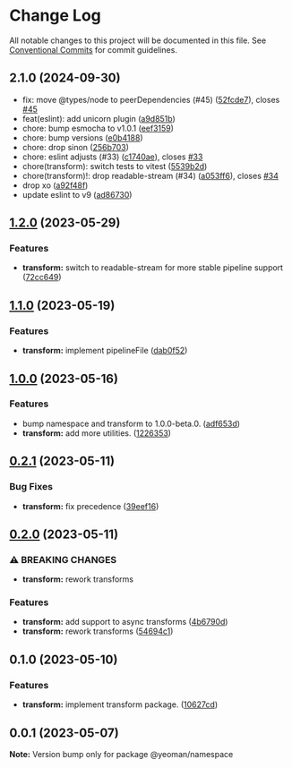 # Change Log

All notable changes to this project will be documented in this file.
See [Conventional Commits](https://conventionalcommits.org) for commit guidelines.

## 2.1.0 (2024-09-30)

- fix: move @types/node to peerDependencies (#45) ([52fcde7](https://github.com/yeoman/yeoman-api/commit/52fcde7)), closes [#45](https://github.com/yeoman/yeoman-api/issues/45)
- feat(eslint): add unicorn plugin ([a9d851b](https://github.com/yeoman/yeoman-api/commit/a9d851b))
- chore: bump esmocha to v1.0.1 ([eef3159](https://github.com/yeoman/yeoman-api/commit/eef3159))
- chore: bump versions ([e0b4188](https://github.com/yeoman/yeoman-api/commit/e0b4188))
- chore: drop sinon ([256b703](https://github.com/yeoman/yeoman-api/commit/256b703))
- chore: eslint adjusts (#33) ([c1740ae](https://github.com/yeoman/yeoman-api/commit/c1740ae)), closes [#33](https://github.com/yeoman/yeoman-api/issues/33)
- chore(transform): switch tests to vitest ([5539b2d](https://github.com/yeoman/yeoman-api/commit/5539b2d))
- chore(transform)!: drop readable-stream (#34) ([a053ff6](https://github.com/yeoman/yeoman-api/commit/a053ff6)), closes [#34](https://github.com/yeoman/yeoman-api/issues/34)
- drop xo ([a92f48f](https://github.com/yeoman/yeoman-api/commit/a92f48f))
- update eslint to v9 ([ad86730](https://github.com/yeoman/yeoman-api/commit/ad86730))

## [1.2.0](https://github.com/yeoman/yeoman-api/compare/@yeoman/transform@1.1.0...@yeoman/transform@1.2.0) (2023-05-29)

### Features

- **transform:** switch to readable-stream for more stable pipeline support ([72cc649](https://github.com/yeoman/yeoman-api/commit/72cc649ecce2f18ba7024c37ec77d0f5f38385b4))

## [1.1.0](https://github.com/yeoman/yeoman-api/compare/@yeoman/transform@1.0.0...@yeoman/transform@1.1.0) (2023-05-19)

### Features

- **transform:** implement pipelineFile ([dab0f52](https://github.com/yeoman/yeoman-api/commit/dab0f52e2de61cf889c71e7ccccc3caf51a79e1f))

## [1.0.0](https://github.com/yeoman/yeoman-api/compare/@yeoman/transform@0.2.1...@yeoman/transform@1.0.0) (2023-05-16)

### Features

- bump namespace and transform to 1.0.0-beta.0. ([adf653d](https://github.com/yeoman/yeoman-api/commit/adf653d7b8a794c93565d66301ed0bd1c1556bc8))
- **transform:** add more utilities. ([1226353](https://github.com/yeoman/yeoman-api/commit/122635338d8d1401227ca14072fa12e060dab5af))

## [0.2.1](https://github.com/yeoman/yeoman-api/compare/@yeoman/transform@0.2.0...@yeoman/transform@0.2.1) (2023-05-11)

### Bug Fixes

- **transform:** fix precedence ([39eef16](https://github.com/yeoman/yeoman-api/commit/39eef1612df978e24110a0393dcfc8d98099a537))

## [0.2.0](https://github.com/yeoman/yeoman-api/compare/@yeoman/transform@0.1.0...@yeoman/transform@0.2.0) (2023-05-11)

### ⚠ BREAKING CHANGES

- **transform:** rework transforms

### Features

- **transform:** add support to async transforms ([4b6790d](https://github.com/yeoman/yeoman-api/commit/4b6790d9a5a3aef7607b40fe6670246b6d140a57))
- **transform:** rework transforms ([54694c1](https://github.com/yeoman/yeoman-api/commit/54694c161efd9fa1524f0dbb3b2cef0d6161466a))

## 0.1.0 (2023-05-10)

### Features

- **transform:** implement transform package. ([10627cd](https://github.com/yeoman/yeoman-api/commit/10627cd486d1f49570348c6a5e592d04803888d5))

## 0.0.1 (2023-05-07)

**Note:** Version bump only for package @yeoman/namespace
